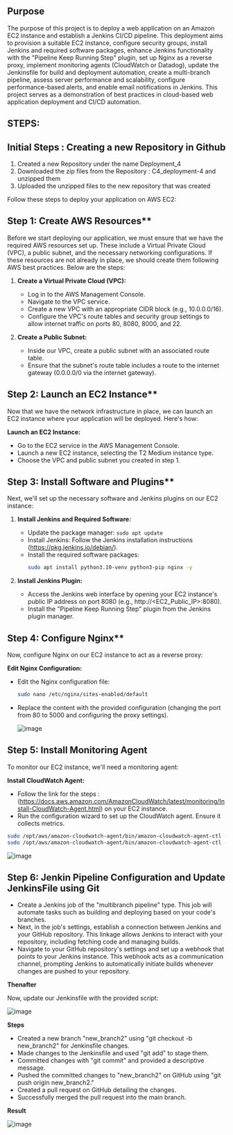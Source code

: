 ## Purpose
The purpose of this project is to deploy a web application on an Amazon EC2 instance and establish a Jenkins CI/CD pipeline. This deployment aims to provision a suitable EC2 instance, configure security groups, install Jenkins and required software packages, enhance Jenkins functionality with the "Pipeline Keep Running Step" plugin, set up Nginx as a reverse proxy, implement monitoring agents (CloudWatch or Datadog), update the Jenkinsfile for build and deployment automation, create a multi-branch pipeline, assess server performance and scalability, configure performance-based alerts, and enable email notifications in Jenkins. This project serves as a demonstration of best practices in cloud-based web application deployment and CI/CD automation.

## STEPS:

## Initial Steps : Creating a new Repository in Github
1. Created a new Repository under the name Deployment_4
2. Downloaded the zip files from the Repository : C4_deployment-4 and unzipped them
3. Uploaded the unzipped files to the new repository that was created
 

Follow these steps to deploy your application on AWS EC2:

## Step 1: Create AWS Resources**

Before we start deploying our application, we must ensure that we have the required AWS resources set up. These include a Virtual Private Cloud (VPC), a public subnet, and the necessary networking configurations. If these resources are not already in place, we should create them following AWS best practices. Below are the steps:

1. **Create a Virtual Private Cloud (VPC):**
   - Log in to the AWS Management Console.
   - Navigate to the VPC service.
   - Create a new VPC with an appropriate CIDR block (e.g., 10.0.0.0/16).
   - Configure the VPC's route tables and security group settings to allow internet traffic on ports 80, 8080, 8000, and 22.

2. **Create a Public Subnet:**
   - Inside our VPC, create a public subnet with an associated route table.
   - Ensure that the subnet's route table includes a route to the internet gateway (0.0.0.0/0 via the internet gateway).

## Step 2: Launch an EC2 Instance**

Now that we have the network infrastructure in place, we can launch an EC2 instance where your application will be deployed. Here's how:

 **Launch an EC2 Instance:**
   - Go to the EC2 service in the AWS Management Console.
   - Launch a new EC2 instance, selecting the T2 Medium instance type.
   - Choose the VPC and public subnet you created in step 1.

## Step 3: Install Software and Plugins**

Next, we'll set up the necessary software and Jenkins plugins on our EC2 instance:

1. **Install Jenkins and Required Software:**
   - Update the package manager: `sudo apt update`
   - Install Jenkins: Follow the Jenkins installation instructions (https://pkg.jenkins.io/debian/).
   - Install the required software packages: 
     ```bash
     sudo apt install python3.10-venv python3-pip nginx -y
     ```

3. **Install Jenkins Plugin:**
   - Access the Jenkins web interface by opening your EC2 instance's public IP address on port 8080 (e.g., http://<EC2_Public_IP>:8080).
   - Install the "Pipeline Keep Running Step" plugin from the Jenkins plugin manager.

## Step 4: Configure Nginx**

Now, configure Nginx on our EC2 instance to act as a reverse proxy:

**Edit Nginx Configuration:**
   - Edit the Nginx configuration file:
     ```bash
     sudo nano /etc/nginx/sites-enabled/default
     ```
   - Replace the content with the provided configuration (changing the port from 80 to 5000 and configuring the proxy settings).

     ![image](https://github.com/SaraGurungLABS01/Deployment_4/assets/140760966/db2bec93-4def-44df-a01e-dc87a5805614)


## Step 5: Install Monitoring Agent

To monitor our EC2 instance, we'll need a monitoring agent:


 **Install CloudWatch Agent:**
- Follow the link for the steps : (https://docs.aws.amazon.com/AmazonCloudWatch/latest/monitoring/Install-CloudWatch-Agent.html) on your EC2 instance.
- Run the configuration wizard to set up the CloudWatch agent. Ensure it collects metrics.
```bash
sudo /opt/aws/amazon-cloudwatch-agent/bin/amazon-cloudwatch-agent-ctl -a fetch-config -m ec2 -s -c file:/opt/aws/amazon-cloudwatch-agent/bin/config.json
sudo /opt/aws/amazon-cloudwatch-agent/bin/amazon-cloudwatch-agent-ctl -m ec2 -a status
```


![image](https://github.com/SaraGurungLABS01/Deployment_4/assets/140760966/1f827c66-1471-4bda-af2f-e4cf82308e72)

  
## Step 6: Jenkin Pipeline Configuration and Update JenkinsFile using Git

- Create a Jenkins job of the "multibranch pipeline" type. This job will automate tasks such as building and deploying based on your code's branches.
- Next, in the job's settings, establish a connection between Jenkins and your GitHub repository. This linkage allows Jenkins to interact with your repository, including fetching code and managing builds.
- Navigate to your GitHub repository's settings and set up a webhook that points to your Jenkins instance. This webhook acts as a communication channel, prompting Jenkins to automatically initiate builds whenever changes are pushed to your repository.
  

**Thenafter**

Now, update our Jenkinsfile with the provided script:

![image](https://github.com/SaraGurungLABS01/Deployment_4/assets/140760966/610b9c00-655d-4bc7-b9a3-0b815eb9e667)

 **Steps**
- Created a new branch "new_branch2" using "git checkout -b new_branch2" for Jenkinsfile changes.
- Made changes to the Jenkinsfile and used "git add" to stage them.
- Committed changes with "git commit" and provided a descriptive message.
- Pushed the committed changes to "new_branch2" on GitHub using "git push origin new_branch2."
- Created a pull request on GitHub detailing the changes.
- Successfully merged the pull request into the main branch.

**Result**

![image](https://github.com/SaraGurungLABS01/Deployment_4/assets/140760966/2dc4fc63-343f-4540-8bd9-91de27a48463)

